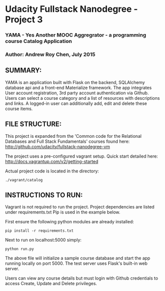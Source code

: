 Udacity Fullstack Nanodegree - Project 3
=====================================================
### YAMA - Yes Another MOOC Aggregrator - a programming course Catalog Application ###
### Author: Andrew Roy Chen, July 2015 ###


SUMMARY:
-----------------------------------------------------
YAMA is an application built with Flask on the backend, SQLAlchemy database api and a front-end Materialize framework.
The app integrates User account registration, 3rd party account authentication via Github.
Users can select a course category and a list of resources with descriptions and links. A logged-in user can additionally add, edit and delete these course items.


FILE STRUCTURE:
-----------------------------------------------------
This project is expanded from the 'Common code for the Relational Databases and Full Stack Fundamentals' courses found here:
http://github.com/udacity/fullstack-nanodegree-vm

The project uses a pre-configured vagrant setup. Quick start detailed here:
http://docs.vagrantup.com/v2/getting-started

Actual project code is located in the directory:
```
./vagrant/catalog
```


INSTRUCTIONS TO RUN:
-----------------------------------------------------
Vagrant is not required to run the project. Project dependencies are listed under requirements.txt
Pip is used in the example below.

First ensure the following python modules are already installed:
```
pip install -r requirements.txt
```

Next to run on localhost:5000 simply:
```
python run.py
```

The above file will initialize a sample course database and start the app running locally on port 5000.
The test server uses Flask's built-in web server.

Users can view any course details but must login with Github credentials to access Create, Update and Delete privileges.

